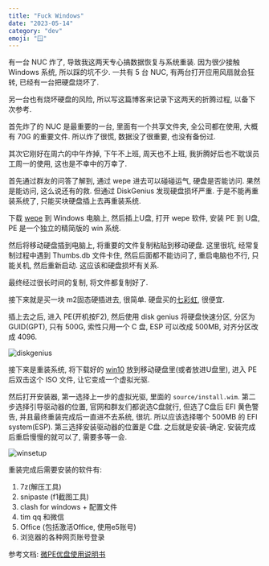 ```yaml
---
title: "Fuck Windows"
date: "2023-05-14"
category: "dev"
emoji: "🪟"
---
```


有一台 NUC 炸了, 导致我这两天专心搞数据恢复与系统重装. 因为很少接触 Windows 系统, 所以踩的坑不少. 一共有 5 台 NUC, 有两台打开应用风扇就会狂转, 已经有一台把硬盘烧坏了.

另一台也有烧坏硬盘的风险, 所以写这篇博客来记录下这两天的折腾过程, 以备下次参考.

首先炸了的 NUC 是最重要的一台, 里面有一个共享文件夹, 全公司都在使用, 大概有 70G 的重要文件. 所以炸了很慌, 数据没了很重要, 也没有备份过.

其次它刚好在周六的中午炸掉, 下午不上班, 周天也不上班, 我折腾好后也不耽误员工周一的使用, 这也是不幸中的万幸了.

首先通过群友的问答了解到, 通过 wepe 进去可以碰碰运气, 硬盘是否能访问. 果然是能访问, 这么说还有的救. 但通过 DiskGenius 发现硬盘损坏严重. 于是不能再重装系统了, 只能买块硬盘插上去再重装系统.

下载 [wepe](https://www.wepe.com.cn/download.html) 到 Windows 电脑上, 然后插上U盘, 打开 wepe 软件, 安装 PE 到 U盘, PE 是一个独立的精简版的 win 系统.

然后将移动硬盘插到电脑上, 将重要的文件复制粘贴到移动硬盘. 这里很坑, 经常复制过程中遇到 Thumbs.db 文件卡住, 然后后面都不能访问了, 重启电脑也不行, 只能关机, 然后重新启动. 这应该和硬盘损坏有关系.

最终经过很长时间的复制, 将文件都复制好了.

接下来就是买一块 m2固态硬插进去, 很简单. 硬盘买的[七彩虹](https://item.m.jd.com/product/100004898713.html?&utm_source=iosapp&utm_medium=appshare&utm_campaign=t_335139774&utm_term=CopyURL&ad_od=share&gx=RnAomTM2bTfeyZ1E_YR2Cc61RbgU3PQ&gxd=RnAow2NYbTXfyZ8S_oAhVb9ySNnfnTcszlrYuuwvjs8d9nFxuk26y6sk7VsaK1I), 很便宜.

插上去之后, 进入 PE(开机按F2), 然后使用 disk genius 将硬盘快速分区, 分区为 GUID(GPT), 只有 500G, 索性只用一个 C 盘, ESP 可以改成 500MB, 对齐分区改成 4096.

![diskgenius](diskgenius.png)

接下来是重装系统, 将下载好的 [win10](https://p.qwq.mx/Aliyundrive/Mirrors) 放到移动硬盘里(或者放进U盘里), 进入 PE 后双击这个 ISO 文件, 让它变成一个虚拟光驱. 

然后打开安装器, 第一选择上一步的虚拟光驱, 里面的 `source/install.wim`. 第二步选择引导驱动器的位置, 官网和群友们都说选C盘就行, 但选了C盘后 EFI 黄色警告, 并且最终重装完成后一直进不去系统, 很坑. 所以应该选择哪个 500MB 的 EFI system(ESP). 第三选择安装驱动器的位置是 C盘. 之后就是安装-确定. 安装完成后重启慢慢的就可以了, 需要多等一会.

![winsetup](winsetup.png)

重装完成后需要安装的软件有:

1. 7z(解压工具)
2. snipaste (f1截图工具)
3. clash for windows + 配置文件
4. tim qq 和微信
5. Office (包括激活Office, 使用e5账号)
6. 浏览器的各种网页账号登录

参考文档: [微PE优盘使用说明书](https://www.wepe.com.cn/ubook/)

